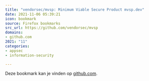 ```yaml
---
title: "vendorsec/mvsp: Minimum Viable Secure Product mvsp.dev"
date: 2021-11-06 05:39:21
icon: bookmark
source: Firefox bookmarks
src_url: https://github.com/vendorsec/mvsp
domains:
- github.com
2021: "11"
categories:
- appsec
- information-security

---
```

Deze bookmark kan je vinden op [github.com](https://github.com/vendorsec/mvsp).
